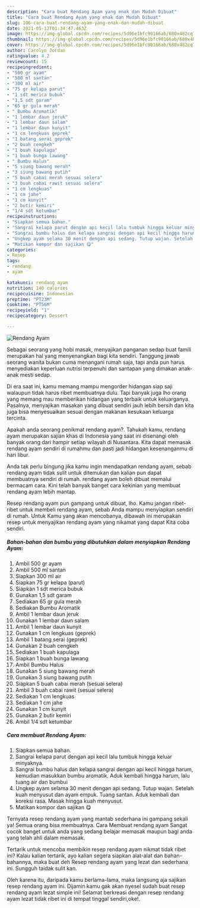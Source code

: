```yaml
---
description: "Cara buat Rendang Ayam yang enak dan Mudah Dibuat"
title: "Cara buat Rendang Ayam yang enak dan Mudah Dibuat"
slug: 106-cara-buat-rendang-ayam-yang-enak-dan-mudah-dibuat
date: 2021-05-12T01:34:47.463Z
image: https://img-global.cpcdn.com/recipes/5d96e1bfc90166ab/680x482cq70/rendang-ayam-foto-resep-utama.jpg
thumbnail: https://img-global.cpcdn.com/recipes/5d96e1bfc90166ab/680x482cq70/rendang-ayam-foto-resep-utama.jpg
cover: https://img-global.cpcdn.com/recipes/5d96e1bfc90166ab/680x482cq70/rendang-ayam-foto-resep-utama.jpg
author: Carolyn Jordan
ratingvalue: 4.2
reviewcount: 15
recipeingredient:
- "500 gr ayam"
- "500 ml santan"
- "300 ml air"
- "75 gr kelapa parut"
- "1 sdt merica bubuk"
- "1,5 sdt garam"
- "65 gr gula merah"
- " Bumbu Aromatik"
- "1 lembar daun jeruk"
- "1 lembar daun salam"
- "1 lembar daun kunyit"
- "1 cm lengkuas geprek"
- "1 batang serai geprek"
- "2 buah cengkeh"
- "1 buah kapulaga"
- "1 buah bunga lawang"
- " Bumbu Halus"
- "5 siung bawang merah"
- "3 siung bawang putih"
- "5 buah cabai merah sesuai selera"
- "3 buah cabai rawit sesuai selera"
- "1 cm lengkuas"
- "1 cm jahe"
- "1 cm kunyit"
- "2 butir kemiri"
- "1/4 sdt ketumbar"
recipeinstructions:
- "Siapkan semua bahan."
- "Sangrai kelapa parut dengan api kecil lalu tumbuk hingga keluar minyaknya."
- "Sangrai bumbu halus dan kelapa sangrai dengan api kecil hingga harum, kemudian masukkan bumbu aromatik. Aduk kembali hingga harum, lalu tuang air dan bumbui"
- "Ungkep ayam selama 30 menit dengan api sedang. Tutup wajan. Setelah kuah menyusut dan ayam empuk. Tuang santan. Aduk kembali dan koreksi rasa. Masak hingga kuah menyusut."
- "Matikan kompor dan sajikan 😋"
categories:
- Resep
tags:
- rendang
- ayam

katakunci: rendang ayam 
nutrition: 140 calories
recipecuisine: Indonesian
preptime: "PT23M"
cooktime: "PT56M"
recipeyield: "1"
recipecategory: Dessert

---
```



![Rendang Ayam](https://img-global.cpcdn.com/recipes/5d96e1bfc90166ab/680x482cq70/rendang-ayam-foto-resep-utama.jpg)

Sebagai seorang yang hobi masak, menyajikan panganan sedap buat famili merupakan hal yang menyenangkan bagi kita sendiri. Tanggung jawab seorang  wanita bukan cuma menangani rumah saja, tapi anda pun harus menyediakan keperluan nutrisi terpenuhi dan santapan yang dimakan anak-anak mesti sedap.

Di era  saat ini, kamu memang mampu mengorder hidangan siap saji walaupun tidak harus ribet membuatnya dulu. Tapi banyak juga lho orang yang memang mau memberikan hidangan yang terbaik untuk keluarganya. Pasalnya, menyajikan masakan yang dibuat sendiri jauh lebih bersih dan kita juga bisa menyesuaikan sesuai dengan makanan kesukaan keluarga tercinta. 



Apakah anda seorang penikmat rendang ayam?. Tahukah kamu, rendang ayam merupakan sajian khas di Indonesia yang saat ini disenangi oleh banyak orang dari hampir setiap wilayah di Nusantara. Kita dapat memasak rendang ayam sendiri di rumahmu dan pasti jadi hidangan kesenanganmu di hari libur.

Anda tak perlu bingung jika kamu ingin mendapatkan rendang ayam, sebab rendang ayam tidak sulit untuk ditemukan dan kalian pun dapat membuatnya sendiri di rumah. rendang ayam boleh dibuat memalui bermacam cara. Kini telah banyak banget cara kekinian yang membuat rendang ayam lebih mantap.

Resep rendang ayam pun gampang untuk dibuat, lho. Kamu jangan ribet-ribet untuk membeli rendang ayam, sebab Anda mampu menyiapkan sendiri di rumah. Untuk Kamu yang akan mencobanya, dibawah ini merupakan resep untuk menyajikan rendang ayam yang nikamat yang dapat Kita coba sendiri.

<!--inarticleads1-->

##### Bahan-bahan dan bumbu yang dibutuhkan dalam menyiapkan Rendang Ayam:

1. Ambil 500 gr ayam
1. Ambil 500 ml santan
1. Siapkan 300 ml air
1. Siapkan 75 gr kelapa (parut)
1. Siapkan 1 sdt merica bubuk
1. Gunakan 1,5 sdt garam
1. Sediakan 65 gr gula merah
1. Sediakan  Bumbu Aromatik
1. Ambil 1 lembar daun jeruk
1. Gunakan 1 lembar daun salam
1. Ambil 1 lembar daun kunyit
1. Gunakan 1 cm lengkuas (geprek)
1. Ambil 1 batang serai (geprek)
1. Gunakan 2 buah cengkeh
1. Sediakan 1 buah kapulaga
1. Siapkan 1 buah bunga lawang
1. Ambil  Bumbu Halus
1. Gunakan 5 siung bawang merah
1. Gunakan 3 siung bawang putih
1. Siapkan 5 buah cabai merah (sesuai selera)
1. Ambil 3 buah cabai rawit (sesuai selera)
1. Sediakan 1 cm lengkuas
1. Sediakan 1 cm jahe
1. Gunakan 1 cm kunyit
1. Gunakan 2 butir kemiri
1. Ambil 1/4 sdt ketumbar




<!--inarticleads2-->

##### Cara membuat Rendang Ayam:

1. Siapkan semua bahan.
1. Sangrai kelapa parut dengan api kecil lalu tumbuk hingga keluar minyaknya.
1. Sangrai bumbu halus dan kelapa sangrai dengan api kecil hingga harum, kemudian masukkan bumbu aromatik. Aduk kembali hingga harum, lalu tuang air dan bumbui
1. Ungkep ayam selama 30 menit dengan api sedang. Tutup wajan. Setelah kuah menyusut dan ayam empuk. Tuang santan. Aduk kembali dan koreksi rasa. Masak hingga kuah menyusut.
1. Matikan kompor dan sajikan 😋




Ternyata resep rendang ayam yang mantab sederhana ini gampang sekali ya! Semua orang bisa membuatnya. Cara Membuat rendang ayam Sangat cocok banget untuk anda yang sedang belajar memasak maupun bagi anda yang telah ahli dalam memasak.

Tertarik untuk mencoba membikin resep rendang ayam nikmat tidak ribet ini? Kalau kalian tertarik, ayo kalian segera siapkan alat-alat dan bahan-bahannya, maka buat deh Resep rendang ayam yang lezat dan sederhana ini. Sungguh taidak sulit kan. 

Oleh karena itu, daripada kamu berlama-lama, maka langsung aja sajikan resep rendang ayam ini. Dijamin kamu gak akan nyesel sudah buat resep rendang ayam lezat simple ini! Selamat berkreasi dengan resep rendang ayam lezat tidak ribet ini di tempat tinggal sendiri,oke!.

